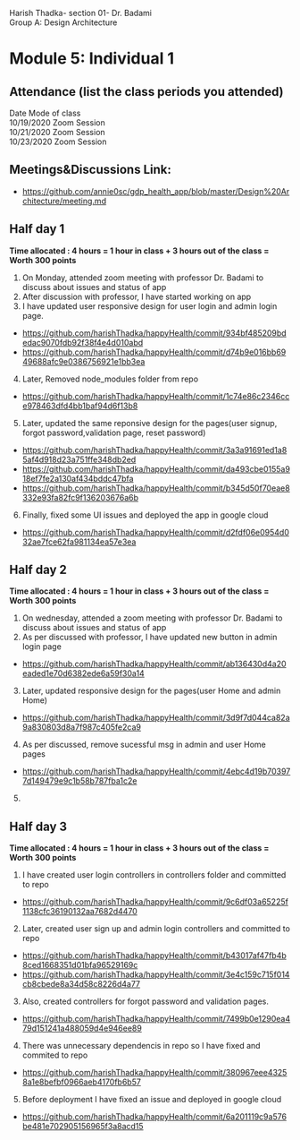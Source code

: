 Harish Thadka- section 01- Dr. Badami  
Group A: Design Architecture
# Module 5: Individual 1

## Attendance (list the class periods you attended)

Date    Mode of class  
10/19/2020 Zoom Session    
10/21/2020 Zoom Session  
10/23/2020 Zoom Session 

## Meetings&Discussions Link:
- https://github.com/annie0sc/gdp_health_app/blob/master/Design%20Architecture/meeting.md

 ## Half day 1
**Time allocated : 4 hours = 1 hour in class + 3 hours out of the class = Worth 300 points**
1. On Monday, attended zoom meeting with professor Dr. Badami to discuss about issues and status of app
2. After discussion with professor, I have started working on app
3. I have updated user responsive design for user login and admin login page.
- https://github.com/harishThadka/happyHealth/commit/934bf485209bdedac9070fdb92f38f4e4d010abd
- https://github.com/harishThadka/happyHealth/commit/d74b9e016bb6949688afc9e0386756921e1bb3ea
4. Later, Removed node_modules folder from repo
- https://github.com/harishThadka/happyHealth/commit/1c74e86c2346cce978463dfd4bb1baf94d6f13b8
5. Later, updated the same reponsive design for the pages(user signup, forgot password,validation page, reset password)
- https://github.com/harishThadka/happyHealth/commit/3a3a91691ed1a85af4d918d23a751ffe348db2ed
- https://github.com/harishThadka/happyHealth/commit/da493cbe0155a918ef7fe2a130af434bddc47bfa
- https://github.com/harishThadka/happyHealth/commit/b345d50f70eae8332e93fa82fc9f136203676a6b
6. Finally, fixed some UI issues and deployed the app in google cloud
- https://github.com/harishThadka/happyHealth/commit/d2fdf06e0954d032ae7fce62fa981134ea57e3ea

 ## Half day 2
 **Time allocated : 4 hours = 1 hour in class + 3 hours out of the class = Worth 300 points** 
 1. On wednesday, attended a zoom meeting with professor Dr. Badami to discuss about issues and status of app
 2. As per discussed with professor, I have updated new button in admin login page
- https://github.com/harishThadka/happyHealth/commit/ab136430d4a20eaded1e70d6382ede6a59f30a14
 3. Later, updated responsive design for the pages(user Home and admin Home)
 - https://github.com/harishThadka/happyHealth/commit/3d9f7d044ca82a9a830803d8a7f987c405fe2ca9
 4. As per discussed, remove sucessful msg in admin and user Home pages
 - https://github.com/harishThadka/happyHealth/commit/4ebc4d19b703977d149479e9c1b58b787fba1c2e
 5. 
 
 ## Half day 3
 **Time allocated : 4 hours = 1 hour in class + 3 hours out of the class = Worth 300 points**   
1. I have created user login controllers in controllers folder and committed to repo
- https://github.com/harishThadka/happyHealth/commit/9c6df03a65225f1138cfc36190132aa7682d4470
2. Later, created user sign up and admin login controllers and committed to repo
- https://github.com/harishThadka/happyHealth/commit/b43017af47fb4b8ced1668351d01bfa96529169c
- https://github.com/harishThadka/happyHealth/commit/3e4c159c715f014cb8cbede8a34d58c8226d4a77
3. Also, created controllers for forgot password and validation pages.
- https://github.com/harishThadka/happyHealth/commit/7499b0e1290ea479d151241a488059d4e946ee89
4. There was unnecessary dependencis in repo so I have fixed and commited to repo
- https://github.com/harishThadka/happyHealth/commit/380967eee43258a1e8befbf0966aeb4170fb6b57
5. Before deployment I have fixed an issue and deployed in google cloud
- https://github.com/harishThadka/happyHealth/commit/6a201119c9a576be481e702905156965f3a8acd15
